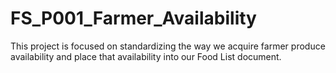 # FS_P001_Farmer_Availability
This project is focused on standardizing the way we acquire farmer produce availability and place that availability into our Food List document. 
